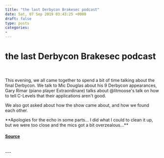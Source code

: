 ```yaml
---
title: "the last Derbycon Brakesec podcast"
date: Sat, 07 Sep 2019 03:43:25 +0000
draft: false
type: posts
categories: 
- 
---
```

# the last Derbycon Brakesec podcast

<br/>

<br/>
This evening, we all came together to spend a bit of time talking about the final Derbycon. We talk to Mic Douglas about his 9 Derbycon appearances, Gary Rimar (piano player Extraordinare) talks about @litmoose's talk on how to tell C-Levels that their applications aren't good.

We also got asked about how the show came about, and how we found each other.

\*\*Apologies for the echo in some parts... I did what I could to clean it up, but we were too close and the mics got a bit overzealous...\*\*

#### [Source](http://brakeingsecurity.com/the-last-derbycon-brakesec-podcast)

<br/>
---
